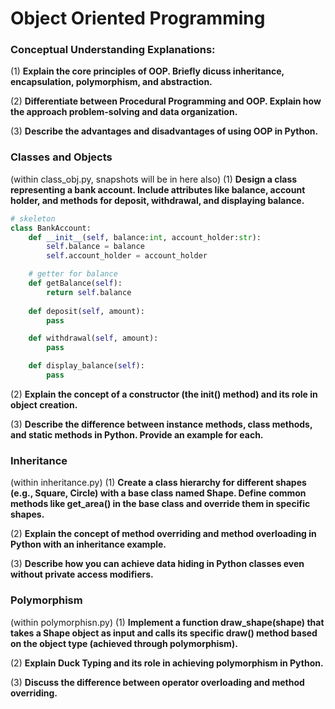 # Object Oriented Programming

### Conceptual Understanding Explanations:
(1) **Explain the core principles of OOP. Briefly dicuss inheritance, encapsulation, polymorphism, and abstraction.**

(2) **Differentiate between Procedural Programming and OOP. Explain how the approach problem-solving and data organization.**

(3) **Describe the advantages and disadvantages of using OOP in Python.**

### Classes and Objects
(within class_obj.py, snapshots will be in here also)
(1) **Design a class representing a bank account. Include attributes like balance, account holder, and methods for deposit, withdrawal, and displaying balance.**

```python
# skeleton
class BankAccount:
    def __init__(self, balance:int, account_holder:str):
        self.balance = balance
        self.account_holder = account_holder

    # getter for balance
    def getBalance(self):
        return self.balance
    
    def deposit(self, amount):
        pass

    def withdrawal(self, amount):
        pass

    def display_balance(self):
        pass
```

(2) **Explain the concept of a constructor (the __init__() method) and its role in object creation.**

(3) **Describe the difference between instance methods, class methods, and static methods in Python. Provide an example for each.**

### Inheritance
(within inheritance.py)
(1) **Create a class hierarchy for different shapes (e.g., Square, Circle) with a base class named Shape. Define common methods like get_area() in the base class and override them in specific shapes.**

(2) **Explain the concept of method overriding and method overloading in Python with an inheritance example.**

(3) **Describe how you can achieve data hiding in Python classes even without private access modifiers.**

### Polymorphism
(within polymorphisn.py)
(1) **Implement a function draw_shape(shape) that takes a Shape object as input and calls its specific draw() method based on the object type (achieved through polymorphism).**

(2) **Explain Duck Typing and its role in achieving polymorphism in Python.**

(3) **Discuss the difference between operator overloading and method overriding.**